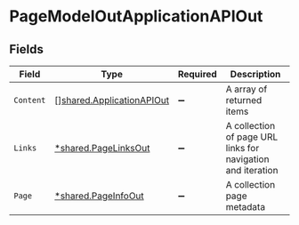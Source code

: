 # PageModelOutApplicationAPIOut


## Fields

| Field                                                                         | Type                                                                          | Required                                                                      | Description                                                                   |
| ----------------------------------------------------------------------------- | ----------------------------------------------------------------------------- | ----------------------------------------------------------------------------- | ----------------------------------------------------------------------------- |
| `Content`                                                                     | [][shared.ApplicationAPIOut](../../../pkg/models/shared/applicationapiout.md) | :heavy_minus_sign:                                                            | A array of returned items                                                     |
| `Links`                                                                       | [*shared.PageLinksOut](../../../pkg/models/shared/pagelinksout.md)            | :heavy_minus_sign:                                                            | A collection of page URL links for navigation and iteration                   |
| `Page`                                                                        | [*shared.PageInfoOut](../../../pkg/models/shared/pageinfoout.md)              | :heavy_minus_sign:                                                            | A collection page metadata                                                    |